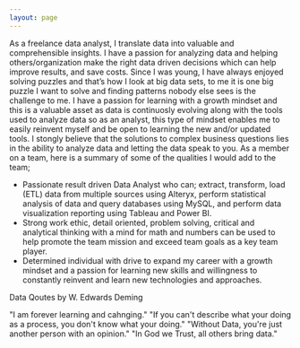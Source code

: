 ```yaml
---
layout: page
---
```

As a freelance data analyst, I translate data into valuable and comprehensible insights. I have a passion for analyzing data and helping others/organization make the right data driven decisions which can help improve results, and save costs. Since I was young, I have always enjoyed solving puzzles and that’s how I look at big data sets, to me it is one big puzzle I want to solve and finding patterns nobody else sees is the challenge to me. I have a passion for learning with a growth mindset and this is a valuable asset as data is continuosly evolving along with the tools used to analyze data so as an analyst, this type of mindset enables me to easily reinvent myself and be open to learning the new and/or updated tools. I stongly believe that the solutions to complex business questions lies in the ability to analyze data and letting the data speak to you. As a member on a team, here is a summary of some of the qualities I would add to the team;
- Passionate result driven Data Analyst who can; extract, transform, load (ETL) data from multiple sources using Alteryx, perform statistical analysis of data and query databases using MySQL, and perform data visualization reporting using Tableau and Power BI.
- Strong work ethic, detail oriented, problem solving, critical and analytical thinking with a mind for math and numbers can be used to help promote the team mission and exceed team goals as a key team player.
- Determined individual with drive to expand my career with a growth mindset and a passion for learning new skills and willingness to constantly reinvent and learn new technologies and approaches. 

Data Qoutes by W. Edwards Deming

"I am forever learning and cahnging." "If you can't describe what your doing as a process, you don't know what your doing." "Without Data, you're just another person with an opinion." "In God we Trust, all others bring data."

